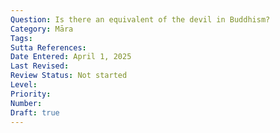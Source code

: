 ```yaml
---
Question: Is there an equivalent of the devil in Buddhism?
Category: Māra
Tags:
Sutta References:
Date Entered: April 1, 2025
Last Revised:
Review Status: Not started
Level: 
Priority: 
Number: 
Draft: true
---
```

